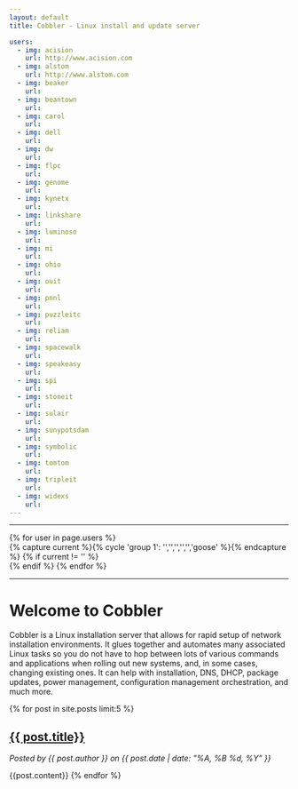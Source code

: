 ```yaml
---
layout: default
title: Cobbler - Linux install and update server

users:
  - img: acision
    url: http://www.acision.com
  - img: alstom
    url: http://www.alstom.com
  - img: beaker
    url: 
  - img: beantown
    url: 
  - img: carol
    url: 
  - img: dell
    url: 
  - img: dw
    url: 
  - img: flpc
    url: 
  - img: genome
    url: 
  - img: kynetx
    url: 
  - img: linkshare
    url: 
  - img: luminoso
    url: 
  - img: mi
    url: 
  - img: ohio
    url: 
  - img: ouit
    url: 
  - img: pnnl
    url: 
  - img: puzzleitc
    url: 
  - img: reliam
    url: 
  - img: spacewalk
    url: 
  - img: speakeasy
    url: 
  - img: spi
    url: 
  - img: stoneit
    url: 
  - img: sulair
    url: 
  - img: sunypotsdam
    url: 
  - img: symbolic
    url: 
  - img: tomtom
    url: 
  - img: tripleit
    url: 
  - img: widexs
    url: 
---
```


<hr>
<script>
$('document').ready(function() {
  $('.carousel').carousel({ interval: 5000 });
});
</script>
<div id="myCarousel" class="carousel slide" data-interval="3000">
  <div class="carousel-inner">
    <div class="item active">
{% for user in page.users %}
      <div class="span2"><a href="{{ user.url }}"><img class="carousel-img" src="/images/who/{{ user.img }}_logo_sm.png" alt="" /></a></div>
    {% capture current %}{% cycle 'group 1': '','','','','','goose' %}{% endcapture %}
    {% if current != '' %}
    </div>
    <div class="item">
    {% endif %}
{% endfor %}
    </div>
  </div>
</div>
<hr>

# Welcome to Cobbler
Cobbler is a Linux installation server that allows for rapid setup of network installation environments. It glues together and automates many associated Linux tasks so you do not have to hop between lots of various commands and applications when rolling out new systems, and, in some cases, changing existing ones.  It can help with installation, DNS, DHCP, package updates, power management, configuration management orchestration, and much more.

{% for post in site.posts limit:5 %}
## [{{ post.title}}]({{post.url}})
<p class="postauthor"><i>Posted by {{ post.author }} on {{ post.date | date: "%A, %B %d, %Y" }}</i></p>
{{post.content}}
{% endfor %}
